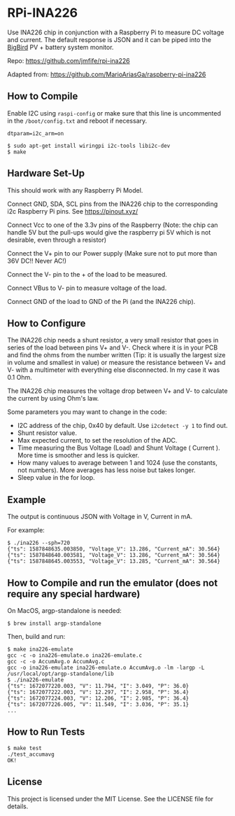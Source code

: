 # RPi-INA226

Use INA226 chip in conjunction with a Raspberry Pi to measure DC voltage and current.  The default response
is JSON and it can be piped into the [BigBird](https://github.com/jmfife/bigbird) PV + battery system monitor.

Repo: https://github.com/jmfife/rpi-ina226

Adapted from: https://github.com/MarioAriasGa/raspberry-pi-ina226

## How to Compile

Enable I2C using `raspi-config` or make sure that this line is uncommented in the `/boot/config.txt` and reboot if necessary.

```dtparam=i2c_arm=on```

```
$ sudo apt-get install wiringpi i2c-tools libi2c-dev
$ make
```

## Hardware Set-Up

This should work with any Raspberry Pi Model.

Connect GND, SDA, SCL pins from the INA226 chip to the corresponding i2c Raspberry Pi pins. See https://pinout.xyz/

Connect Vcc to one of the 3.3v pins of the Raspberry (Note: the chip can handle 5V but the pull-ups would give the 
raspberry pi 5V which is not desirable, even through a resistor)

Connect the V+ pin to our Power supply (Make sure not to put more than 36V DC!! Never AC!)

Connect the V- pin to the + of the load to be measured.

Connect VBus to V- pin to measure voltage of the load.

Connect GND of the load to GND of the Pi (and the INA226 chip).

## How to Configure

The INA226 chip needs a shunt resistor, a very small resistor that goes in series of the load between 
pins V+ and V-. Check where it is in your PCB and find the ohms from the number written (Tip: it is usually 
the largest size in volume and smallest in value) or measure the resistance between V+ and V- with a multimeter 
with everything else disconnected. In my case it was 0.1 Ohm.

The INA226 chip measures the voltage drop between V+ and V- to calculate the current by using Ohm's law.

Some parameters you may want to change in the code:
* I2C address of the chip, 0x40 by default. Use `i2cdetect -y 1` to find out.
* Shunt resistor value.
* Max expected current, to set the resolution of the ADC.
* Time measuring the Bus Voltage (Load) and Shunt Voltage ( Current ). More time is smoother and less is quicker.
* How many values to average between 1 and 1024 (use the constants, not numbers). More averages has less noise but 
takes longer.
* Sleep value in the for loop.

## Example

The output is continuous JSON with Voltage in V, Current in mA.

For example:
```
$ ./ina226 --sph=720
{"ts": 1587848635.003850, "Voltage_V": 13.286, "Current_mA": 30.564}
{"ts": 1587848640.003581, "Voltage_V": 13.286, "Current_mA": 30.564}
{"ts": 1587848645.003553, "Voltage_V": 13.285, "Current_mA": 30.564}
```

## How to Compile and run the emulator (does not require any special hardware)

On MacOS, argp-standalone is needed:

```
$ brew install argp-standalone
```

Then, build and run:

```
$ make ina226-emulate
gcc -c -o ina226-emulate.o ina226-emulate.c 
gcc -c -o AccumAvg.o AccumAvg.c
gcc -o ina226-emulate ina226-emulate.o AccumAvg.o -lm -largp -L /usr/local/opt/argp-standalone/lib 
$ ./ina226-emulate
{"ts": 1672077220.003, "V": 11.794, "I": 3.049, "P": 36.0}
{"ts": 1672077222.003, "V": 12.297, "I": 2.958, "P": 36.4}
{"ts": 1672077224.003, "V": 12.206, "I": 2.985, "P": 36.4}
{"ts": 1672077226.005, "V": 11.549, "I": 3.036, "P": 35.1}
...
```

## How to Run Tests

```
$ make test
./test_accumavg 
OK!
```

## License

This project is licensed under the MIT License. See the LICENSE file for details.